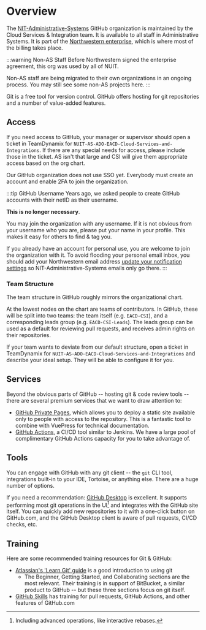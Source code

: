 # Overview
The [NIT-Administrative-Systems](https://github.com/NIT-Administrative-Systems) GitHub organization is maintained by the Cloud Services & Integration team. It is available to all staff in Administrative Systems. It is part of the [Northwestern enterprise](https://github.com/enterprises/northwestern-university), which is where most of the billing takes place.

:::warning Non-AS Staff
Before Northwestern signed the enterprise agreement, this org was used by all of NUIT.

Non-AS staff are being migrated to their own organizations in an ongoing process. You may still see some non-AS projects here.
:::

Git is a free tool for version control. GitHub offers hosting for git repositories and a number of value-added features.

## Access
If you need access to GitHub, your manager or supervisor should open a ticket in TeamDynamix for `NUIT-AS-ADO-EACD-Cloud-Services-and-Integrations`. If there are any special needs for access, please include those in the ticket. AS isn't that large and CSI will give them appropriate access based on the org chart.

Our GitHub organization does not use SSO yet. Everybody must create an account and enable 2FA to join the organization. 

:::tip GitHub Username
Years ago, we asked people to create GitHub accounts with their netID as their username.

**This is no longer necessary**. 

You may join the organization with any username. If it is not obvious from your username who you are, please put your name in your profile. This makes it easy for others to find & tag you. 

If you already have an account for personal use, you are welcome to join the organization with it. To avoid flooding your personal email inbox, you should add your Northwestern email address [update your notification settings](https://docs.github.com/en/account-and-profile/managing-subscriptions-and-notifications-on-github/setting-up-notifications/configuring-notifications#choosing-where-your-organizations-email-notifications-are-sent) so NIT-Administrative-Systems emails only go there. 
:::

### Team Structure
The team structure in GitHub roughly mirrors the organizational chart. 

At the lowest nodes on the chart are teams of contributors. In GitHub, these will be split into two teams: the team itself (e.g. `EACD-CSI`), and a corresponding leads group (e.g. `EACD-CSI-Leads`). The leads group can be used as a default for reviewing pull requests, and receives admin rights on their repositories.

If your team wants to deviate from our default structure, open a ticket in TeamDynamix for `NUIT-AS-ADO-EACD-Cloud-Services-and-Integrations` and describe your ideal setup. They will be able to configure it for you. 

## Services
Beyond the obvious parts of GitHub -- hosting git & code review tools -- there are several premium services that we want to draw attention to:

- [GitHub Private Pages](https://docs.github.com/en/enterprise-cloud@latest/pages/getting-started-with-github-pages/changing-the-visibility-of-your-github-pages-site), which allows you to deploy a static site available only to people with access to the repository. This is a fantastic tool to combine with VuePress for technical documentation.
- [GitHub Actions](https://github.com/features/actions), a CI/CD tool similar to Jenkins. We have a large pool of complimentary GitHub Actions capacity for you to take advantage of.

## Tools
You can engage with GitHub with any git client -- the `git` CLI tool, integrations built-in to your IDE, Tortoise, or anything else. There are a huge number of options.

If you need a recommendation: [GitHub Desktop](https://desktop.github.com/) is excellent. It supports performing most git operations in the UI[^5] and integrates with the GitHub site itself. You can quickly add new repositories to it with a one-click button on GitHub.com, and the GitHub Desktop client is aware of pull requests, CI/CD checks, etc.

[^5]: Including advanced operations, like interactive rebases.

## Training
Here are some recommended training resources for Git & GitHub:

- [Atlassian's 'Learn Git' guide](https://www.atlassian.com/git/tutorials/what-is-version-control) is a good introduction to using git
  - The Beginner, Getting Started, and Collaborating sections are the most relevant. Their training is in support of BitBucket, a similar product to GitHub -- but these three sections focus on git itself.
- [GitHub Skills](https://skills.github.com/) has training for pull requests, GitHub Actions, and other features of GitHub.com